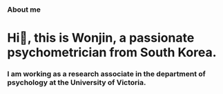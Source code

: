 ### About me

<h1 align = "left">Hi👋, this is Wonjin, a passionate psychometrician from South Korea.</h1>
<h3 align = "left">I am working as a research associate in the department of psychology at the University of Victoria.</h3>

<!--
**noahwseo/noahwseo** is a ✨ _special_ ✨ repository because its `README.md` (this file) appears on your GitHub profile.

Here are some ideas to get you started:

- 🔭 I’m currently working on ...
- 🌱 I’m currently learning ...
- 👯 I’m looking to collaborate on ...
- 🤔 I’m looking for help with ...
- 💬 Ask me about ...
- 📫 How to reach me: ...
- 😄 Pronouns: ...
- ⚡ Fun fact: ...
-->
